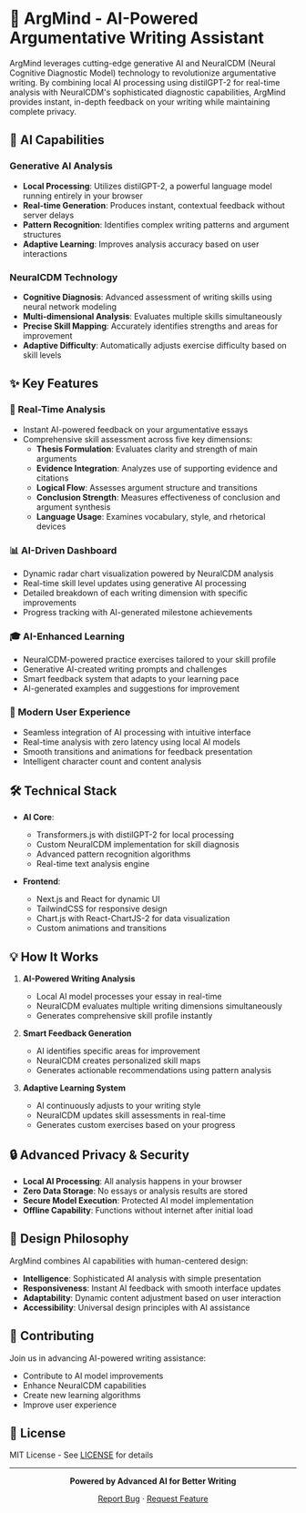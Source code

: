 # 🤖 ArgMind - AI-Powered Argumentative Writing Assistant

ArgMind leverages cutting-edge generative AI and NeuralCDM (Neural Cognitive Diagnostic Model) technology to revolutionize argumentative writing. By combining local AI processing using distilGPT-2 for real-time analysis with NeuralCDM's sophisticated diagnostic capabilities, ArgMind provides instant, in-depth feedback on your writing while maintaining complete privacy.

## 🧠 AI Capabilities

### Generative AI Analysis
- **Local Processing**: Utilizes distilGPT-2, a powerful language model running entirely in your browser
- **Real-time Generation**: Produces instant, contextual feedback without server delays
- **Pattern Recognition**: Identifies complex writing patterns and argument structures
- **Adaptive Learning**: Improves analysis accuracy based on user interactions

### NeuralCDM Technology
- **Cognitive Diagnosis**: Advanced assessment of writing skills using neural network modeling
- **Multi-dimensional Analysis**: Evaluates multiple skills simultaneously
- **Precise Skill Mapping**: Accurately identifies strengths and areas for improvement
- **Adaptive Difficulty**: Automatically adjusts exercise difficulty based on skill levels

## ✨ Key Features

### 🎯 Real-Time Analysis
- Instant AI-powered feedback on your argumentative essays
- Comprehensive skill assessment across five key dimensions:
  - **Thesis Formulation**: Evaluates clarity and strength of main arguments
  - **Evidence Integration**: Analyzes use of supporting evidence and citations
  - **Logical Flow**: Assesses argument structure and transitions
  - **Conclusion Strength**: Measures effectiveness of conclusion and argument synthesis
  - **Language Usage**: Examines vocabulary, style, and rhetorical devices

### 📊 AI-Driven Dashboard
- Dynamic radar chart visualization powered by NeuralCDM analysis
- Real-time skill level updates using generative AI processing
- Detailed breakdown of each writing dimension with specific improvements
- Progress tracking with AI-generated milestone achievements

### 🎓 AI-Enhanced Learning
- NeuralCDM-powered practice exercises tailored to your skill profile
- Generative AI-created writing prompts and challenges
- Smart feedback system that adapts to your learning pace
- AI-generated examples and suggestions for improvement

### 💫 Modern User Experience
- Seamless integration of AI processing with intuitive interface
- Real-time analysis with zero latency using local AI models
- Smooth transitions and animations for feedback presentation
- Intelligent character count and content analysis

## 🛠️ Technical Stack

- **AI Core**: 
  - Transformers.js with distilGPT-2 for local processing
  - Custom NeuralCDM implementation for skill diagnosis
  - Advanced pattern recognition algorithms
  - Real-time text analysis engine

- **Frontend**: 
  - Next.js and React for dynamic UI
  - TailwindCSS for responsive design
  - Chart.js with React-ChartJS-2 for data visualization
  - Custom animations and transitions

## 💡 How It Works

1. **AI-Powered Writing Analysis**
   - Local AI model processes your essay in real-time
   - NeuralCDM evaluates multiple writing dimensions simultaneously
   - Generates comprehensive skill profile instantly

2. **Smart Feedback Generation**
   - AI identifies specific areas for improvement
   - NeuralCDM creates personalized skill maps
   - Generates actionable recommendations using pattern analysis

3. **Adaptive Learning System**
   - AI continuously adjusts to your writing style
   - NeuralCDM updates skill assessments in real-time
   - Generates custom exercises based on your progress

## 🔒 Advanced Privacy & Security

- **Local AI Processing**: All analysis happens in your browser
- **Zero Data Storage**: No essays or analysis results are stored
- **Secure Model Execution**: Protected AI model implementation
- **Offline Capability**: Functions without internet after initial load

## 🎨 Design Philosophy

ArgMind combines AI capabilities with human-centered design:
- **Intelligence**: Sophisticated AI analysis with simple presentation
- **Responsiveness**: Instant AI feedback with smooth interface updates
- **Adaptability**: Dynamic content adjustment based on user interaction
- **Accessibility**: Universal design principles with AI assistance

## 🤝 Contributing

Join us in advancing AI-powered writing assistance:
- Contribute to AI model improvements
- Enhance NeuralCDM capabilities
- Create new learning algorithms
- Improve user experience

## 📄 License

MIT License - See [LICENSE](LICENSE) for details

---

<div align="center">

**Powered by Advanced AI for Better Writing**

[Report Bug](https://github.com/yourusername/ArgMind/issues) · [Request Feature](https://github.com/yourusername/ArgMind/issues)

</div> 